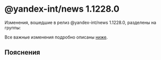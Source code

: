 # @yandex-int/news 1.1228.0

<!-- ЧЕЛОВЕЧЕСКОЕ ВСТУПЛЕНИЕ -->

Изменения, вошедшие в релиз @yandex-int/news 1.1228.0, разделены на группы:

Все важные изменения подробно описаны [ниже](#Пояснения).

## Пояснения

